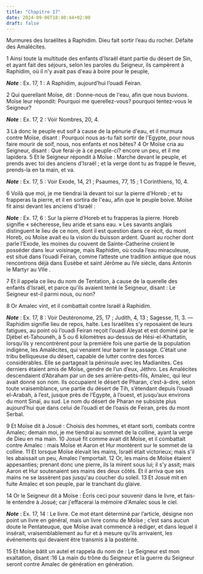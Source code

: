 ```yaml
---
title: "Chapitre 17"
date: 2024-09-06T18:40:44+02:00
draft: false
---
```



Murmures des Israélites à Raphidim.
Dieu fait sortir l’eau du rocher.
Défaite des Amalécites.


1 Ainsi toute la multitude des enfants d'Israël étant partie du désert de Sin, et ayant fait des séjours, selon les paroles du Seigneur, ils campèrent à Raphidim, où il n'y avait pas d'eau à boire pour le peuple,

***Note*** :  Ex. 17, 1 : A Raphidim, aujourd’hui l’ouadi Feiran.

2 Qui querellant Moïse, dit : Donne-nous de l'eau, afin que nous buvions. Moïse leur répondit: Pourquoi me querellez-vous? pourquoi tentez-vous le Seigneur?

***Note*** :  Ex. 17, 2 : Voir Nombres, 20, 4.

3 Là donc le peuple eut soif à cause de la pénurie d'eau, et il murmura contre Moïse, disant : Pourquoi nous as-tu fait sortir de l'Egypte, pour nous faire mourir de soif, nous, nos enfants et nos bêtes? 4 Or Moïse cria au Seigneur, disant : Que ferai-je à ce peuple-ci? encore un peu, et il me lapidera. 5 Et le Seigneur répondit à Moïse : Marche devant le peuple, et prends avec toi des anciens d'Israël ; et la verge dont tu as frappé le fleuve, prends-la en ta main, et va.

***Note*** :  Ex. 17, 5 : Voir Exode, 14, 21 ; Psaumes, 77, 15 ; 1 Corinthiens, 10, 4.

6 Voilà que moi, je me tiendrai là devant toi sur la pierre d'Horeb ; et tu frapperas la pierre, et il en sortira de l'eau, afin que le peuple boive. Moïse fit ainsi devant les anciens d'Israël :

***Note*** :  Ex. 17, 6 : Sur la pierre d’Horeb et tu frapperas la pierre. Horeb signifie « sécheresse, lieu aride et sans eau. » Les savants anglais distinguent le lieu de ce nom, dont il est question dans ce récit, du mont Horeb, où Moïse avait eu la vision du buisson ardent. Quant au rocher dont parle l’Exode, les moines du couvent de Sainte-Catherine croient le posséder dans leur voisinage, mais Raphidim, où coula l’eau miraculeuse, est situé dans l’ouadi Feiran, comme l’atteste une tradition antique que nous rencontrons déjà dans Eusèbe et saint Jérôme au IVe siècle, dans Antonin le Martyr au VIIe .

7 Et il appela ce lieu du nom de Tentation, à cause de la querelle des enfants d'Israël, et parce qu'ils avaient tenté le Seigneur, disant : Le Seigneur est-il parmi nous, ou non?


8 Or Amalec vint, et il combattait contre Israël à Raphidim.

***Note*** :  Ex. 17, 8 : Voir Deutéronome, 25, 17 ; Judith, 4, 13 ; Sagesse, 11, 3. ― Raphidim signifie lieu de repos, halte. Les Israélites s’y reposaient de leurs fatigues, au point où l’ouadi Feiran reçoit l’ouadi Aleyat et est dominé par le Djébel et-Tahounéh, à 5 ou 6 kilomètres au-dessus de Hési-el-Khattatin, lorsqu’ils y rencontrèrent pour la première fois une partie de la population indigène, les Amalécites, qui venaient leur barrer le passage. C’était une tribu belliqueuse du désert, capable de lutter contre des forces considérables. Elle se partageait la péninsule avec les Madianites. Ces derniers étaient amis de Moïse, gendre de l’un d’eux, Jéthro. Les Amalécites descendaient d’Abraham par un de ses arrière-petits-fils, Amalec, qui leur avait donné son nom. Ils occupaient le désert de Pharan, c’est-à-dire, selon toute vraisemblance, une partie du désert de Tih, s’étendant depuis l’ouadi el-Arabah, à l’est, jusque près de l’Egypte, à l’ouest, et jusqu’aux environs du mont Sinaï, au sud. Le nom du désert de
Pharan ne subsiste plus aujourd’hui que dans celui de l’ouadi et de l’oasis de Feiran, près du mont Serbal.

9 Et Moïse dit à Josué : Choisis des hommes, et étant sorti, combats contre Amalec; demain moi, je me tiendrai au sommet de la colline, ayant la verge de Dieu en ma main. 10 Josué fit comme avait dit Moïse, et il combattait contre Amalec : mais Moïse et Aaron et Hur montèrent sur le sommet de la colline. 11 Et lorsque Moïse élevait les mains, Israël était victorieux; mais s'il les abaissait un peu, Amalec l'emportait. 12 Or, les mains de Moïse étaient appesanties; prenant donc une pierre, ils la mirent sous lui; il s'y assit; mais Aaron et Hur soutenaient ses mains des deux côtés. Et il arriva que ses mains ne se lassèrent pas jusqu'au coucher du soleil. 13 Et Josué mit en fuite Amalec et son peuple, par le tranchant du glaive.


14 Or le Seigneur dit à Moïse : Écris ceci pour souvenir dans le livre, et fais-le entendre à Josué; car j'effacerai la mémoire d'Amalec sous le ciel.

***Note*** :  Ex. 17, 14 : Le livre. Ce mot étant déterminé par l’article, désigne non point un livre en général, mais un livre connu de Moïse ; c’est sans aucun doute le Pentateuque, que Moïse avait commencé à rédiger, et dans lequel il insérait, vraisemblablement au fur et à mesure qu’ils arrivaient, les événements qui devaient être transmis à la postérité.


15 Et Moïse bâtit un autel et rappela du nom de : Le Seigneur est mon exaltation, disant :16 La main du trône du Seigneur et la guerre du Seigneur seront contre Amalec de génération en génération.

